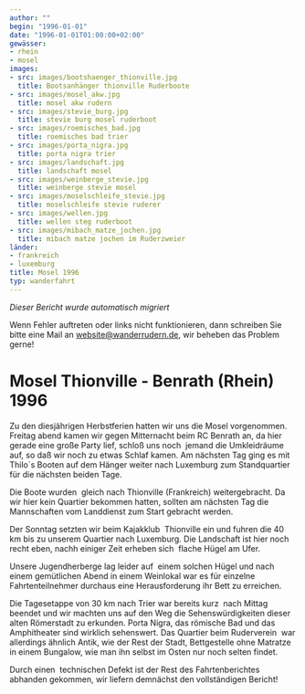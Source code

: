 ```yaml
---
author: ""
begin: "1996-01-01"
date: "1996-01-01T01:00:00+02:00"
gewässer:
- rhein
- mosel
images:
- src: images/bootshaenger_thionville.jpg
  title: Bootsanhänger thionville Ruderboote
- src: images/mosel_akw.jpg
  title: mosel akw rudern
- src: images/stevie_burg.jpg
  title: stevie burg mosel ruderboot
- src: images/roemisches_bad.jpg
  title: roemisches bad trier
- src: images/porta_nigra.jpg
  title: porta nigra trier
- src: images/landschaft.jpg
  title: landschaft mosel
- src: images/weinberge_stevie.jpg
  title: weinberge stevie mosel
- src: images/moselschleife_stevie.jpg
  title: moselschleife stevie ruderer
- src: images/wellen.jpg
  title: wellen steg ruderboot
- src: images/mibach_matze_jochen.jpg
  title: mibach matze jochen im Ruderzweier
länder:
- frankreich
- luxemburg
title: Mosel 1996
typ: wanderfahrt
---
```



*Dieser Bericht wurde automatisch migriert*

Wenn Fehler auftreten oder links nicht funktionieren, dann schreiben Sie bitte eine Mail an website@wanderrudern.de, wir beheben das Problem gerne!



# Mosel Thionville - Benrath (Rhein) 1996


Zu den diesjährigen Herbstferien hatten wir uns die Mosel vorgenommen. Freitag abend kamen wir gegen Mitternacht beim RC Benrath an, da hier gerade eine große Party lief, schloß uns noch  jemand die Umkleidräume auf, so daß wir noch zu etwas Schlaf kamen. Am nächsten Tag ging es mit Thilo´s Booten auf dem Hänger weiter nach Luxemburg zum Standquartier für die nächsten beiden Tage.

Die Boote wurden  gleich nach Thionville (Frankreich) weitergebracht. Da wir hier kein Quartier bekommen hatten, sollten am nächsten Tag die Mannschaften vom Landdienst zum Start gebracht werden.

Der Sonntag setzten wir beim Kajakklub  Thionville ein und fuhren die 40 km bis zu unserem Quartier nach Luxemburg. Die Landschaft ist hier noch recht eben, nachh einiger Zeit erheben sich  flache Hügel am Ufer.

Unsere Jugendherberge lag leider auf  einem solchen Hügel und nach einem gemütlichen Abend in einem Weinlokal war es für einzelne Fahrtenteilnehmer durchaus eine Herausforderung ihr Bett zu erreichen.

Die Tagesetappe von 30 km nach Trier war bereits kurz  nach Mittag beendet und wir machten uns auf den Weg die Sehenswürdigkeiten dieser alten Römerstadt zu erkunden. Porta Nigra, das römische Bad und das Amphitheater sind wirklich sehenswert. Das Quartier beim Ruderverein  war allerdings ähnlich Antik, wie der Rest der Stadt, Bettgestelle ohne Matratze in einem Bungalow, wie man ihn selbst im Osten nur noch selten findet.

Durch einen  technischen Defekt ist der Rest des Fahrtenberichtes abhanden gekommen, wir liefern demnächst den vollständigen Bericht!